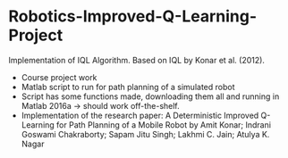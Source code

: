 # Robotics-Improved-Q-Learning-Project
Implementation of IQL Algorithm. Based on IQL by Konar et al. (2012).
 - Course project work
 - Matlab script to run for path planning of a simulated robot
 - Script has some functions made, downloading them all and running in Matlab 2016a -> should work off-the-shelf.
 - Implementation of the research paper:
     A Deterministic Improved Q-Learning for Path Planning of a Mobile Robot
     by Amit Konar; Indrani Goswami Chakraborty; Sapam Jitu Singh; Lakhmi C. Jain; Atulya K. Nagar

